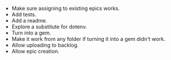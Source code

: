 - Make sure assigning to existing epics works.
- Add tests.
- Add a readme.
- Explore a substitute for dotenv.
- Turn into a gem.
- Make it work from any folder if turning it into a gem didn't work.
- Allow uploading to backlog.
- Allow epic creation.
